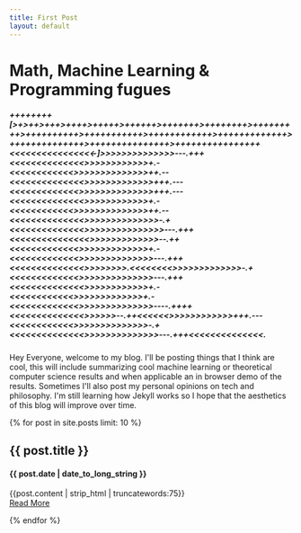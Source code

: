 ```yaml
---
title: First Post
layout: default
---
```

# Math, Machine Learning & Programming fugues

##### ++++++++[>+>++>+++>++++>+++++>++++++>+++++++>++++++++>+++++++++>++++++++++>+++++++++++>++++++++++++>+++++++++++++>++++++++++++++>+++++++++++++++>++++++++++++++++<<<<<<<<<<<<<<<<-]>>>>>>>>>>>>>>---.+++<<<<<<<<<<<<<<>>>>>>>>>>>>+.-<<<<<<<<<<<<>>>>>>>>>>>>>>++.--<<<<<<<<<<<<<<>>>>>>>>>>>>>+++.---<<<<<<<<<<<<<>>>>>>>>>>>>>>+++.---<<<<<<<<<<<<<<>>>>>>>>>>>>+.-<<<<<<<<<<<<>>>>>>>>>>>>>>++.--<<<<<<<<<<<<<<>>>>>>>>>>>>>>-.+<<<<<<<<<<<<<<>>>>>>>>>>>>>>>---.+++<<<<<<<<<<<<<<<>>>>>>>>>>>>>--.++<<<<<<<<<<<<<>>>>>>>>>>>>>+.-<<<<<<<<<<<<<>>>>>>>>>>>>>>---.+++<<<<<<<<<<<<<<>>>>>>>>.<<<<<<<<>>>>>>>>>>>>>-.+<<<<<<<<<<<<<>>>>>>>>>>>>>>---.+++<<<<<<<<<<<<<<>>>>>>>>>>>>+.-<<<<<<<<<<<<>>>>>>>>>>>>>+.-<<<<<<<<<<<<<>>>>>>>>>>>>>>----.++++<<<<<<<<<<<<<<>>>>>>--.++<<<<<<>>>>>>>>>>>>+++.---<<<<<<<<<<<<>>>>>>>>>>>>>>-.+<<<<<<<<<<<<<<>>>>>>>>>>>>>>---.+++<<<<<<<<<<<<<<.




Hey Everyone, welcome to my blog. I'll be posting things that I think are cool, this will include summarizing cool machine learning or theoretical computer science results and when applicable an in browser demo of the results. Sometimes I'll also post my personal opinions on tech and philosophy. I'm still learning how Jekyll works so I hope that the aesthetics of this blog will improve over time.

{% for post in site.posts limit: 10 %}
<div class="row-fluid">
  <div class="span12">
    <h2>{{ post.title }}</h2>
    <h4>{{ post.date | date_to_long_string }}</h4>
    <p>
      {{post.content | strip_html | truncatewords:75}}<br>
      <a href="{{ post.url }}">Read More</a>
    </p>
  </div>
</div>
{% endfor %}